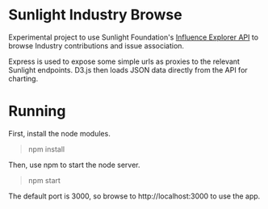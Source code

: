 Sunlight Industry Browse
========================

Experimental project to use Sunlight Foundation's [Influence Explorer API](http://tryit.sunlightfoundation.com/influenceexplorer) to browse Industry contributions and issue association.

Express is used to expose some simple urls as proxies to the relevant Sunlight endpoints.  D3.js then loads JSON data directly from the API for charting.

Running
=======
First, install the node modules.

>npm install

Then, use npm to start the node server.

>npm start

The default port is 3000, so browse to http://localhost:3000 to use the app.

